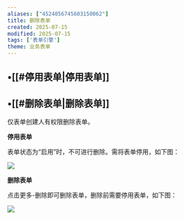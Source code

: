```yaml
---
aliases: ["4524056745603150062"]
title: 删除表单
created: 2025-07-15
modified: 2025-07-15
tags: ['表单引擎']
theme: 业务表单
---
```


## •[[#停用表单|停用表单]]

## •[[#删除表单|删除表单]]

仅表单创建人有权限删除表单。

**停用表单**

表单状态为“启用”时，不可进行删除。需将表单停用，如下图：

![](a552402028f9e9cacdf4e62ace544769.jpg)

**删除表单**

点击更多-删除即可删除表单，删除前需要停用表单，如下图：

![](5e720288aa6e69415fe521409b79cfd3.jpg)